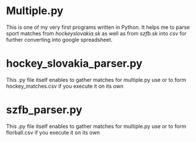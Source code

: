 # Multiple.py

This is one of my very first programs written in Python. It helps me to parse sport matches from *hockeyslovakia.sk* as well as from *szfb.sk* into *csv* for further converting into google spreadsheet.

# hockey_slovakia_parser.py

This .py file itself enables to gather matches for multiple.py use or to form hockey_matches.csv if you execute it on its own

# szfb_parser.py

This .py file itself enables to gather matches for multiple.py use or to form florball.csv if you execute it on its own

